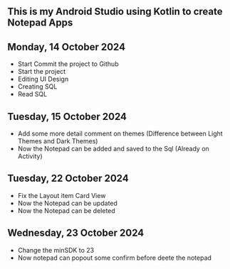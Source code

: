 ## This is my Android Studio using Kotlin to create Notepad Apps

## Monday, 14 October 2024
- Start Commit the project to Github
- Start the project
- Editing UI Design
- Creating SQL
- Read SQL

## Tuesday, 15 October 2024
- Add some more detail comment on themes (Difference between Light Themes and Dark Themes)
- Now the Notepad can be added and saved to the Sql (Already on Activity)

## Tuesday, 22 October 2024
- Fix the Layout item Card View
- Now the Notepad can be updated
- Now the Notepad can be deleted

## Wednesday,  23 October 2024
- Change the minSDK to 23
- Now notepad can popout some confirm before deete the notepad
